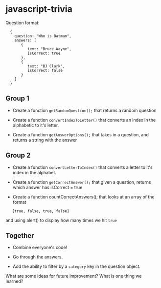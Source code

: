 # javascript-trivia

Question format:

```
  {
    question: "Who is Batman",
    answers: [
       {
          text: "Bruce Wayne",
          isCorrect: true
       },
       {
          text: "BJ Clark",
          isCorrect: false
       }
    ]
  }
```

## Group 1

- Create a function `getRandomQuestion();` that returns a random question

- Create a function `convertIndexToLetter()` that converts an index in the alphabetic to it's letter.

- Create a function `getAnswerOptions();` that takes in a question, and returns a string with the answer 


## Group 2

- Create a function `convertLetterToIndex()` that converts a letter to it's index in the alphabet.

- Create a function `getCorrectAnswer();` that given a question, returns which answer has isCorrect = true

- Create a function countCorrectAnswers(); that looks at an array of the format

```
   [true, false, true, false]
```

and using alert() to display how many times we hit `true`

## Together

- Combine everyone's code!

- Go through the answers.

- Add the ability to filter by a `category` key in the question object.

 What are some ideas for future improvement? What is one thing we learned?
